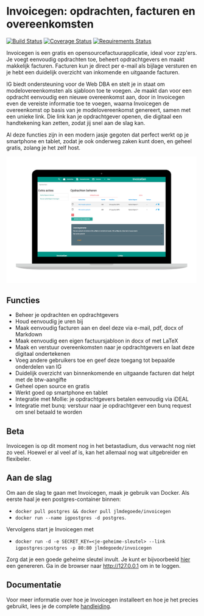# Invoicegen: opdrachten, facturen en overeenkomsten

[![Build Status](https://travis-ci.org/jlmdegoede/Invoicegen.svg?branch=master)](https://travis-ci.org/jlmdegoede/Invoicegen)
[![Coverage Status](https://coveralls.io/repos/github/jlmdegoede/Invoicegen/badge.svg?branch=master)](https://coveralls.io/github/jlmdegoede/Invoicegen?branch=master)
[![Requirements Status](https://requires.io/github/jlmdegoede/Invoicegen/requirements.svg?branch=master)](https://requires.io/github/jlmdegoede/Invoicegen/requirements/?branch=master)

Invoicegen is een gratis en opensourcefactuurapplicatie, ideal voor zzp'ers. Je voegt eenvoudig opdrachten toe, beheert opdrachtgevers en maakt makkelijk facturen. Facturen kun je direct per e-mail als bijlage versturen en je hebt een duidelijk overzicht van inkomende en uitgaande facturen. 

IG biedt ondersteuning voor de Web DBA en stelt je in staat om modelovereenkomsten als sjabloon toe te voegen. Je maakt dan voor een opdracht eenvoudig een nieuwe overeenkomst aan, door in Invoicegen even de vereiste informatie toe te voegen, waarna Invoicegen de overeenkomst op basis van je modelovereenkomst genereert, samen met een unieke link. Die link kan je opdrachtgever openen, die digitaal een handtekening kan zetten, zodat jij snel aan de slag kan.

Al deze functies zijn in een modern jasje gegoten dat perfect werkt op je smartphone en tablet, zodat je ook onderweg zaken kunt doen, en geheel gratis, zolang je het zelf host.

<img src='docs/images/mac-index.png' width=500px />

## Functies
- Beheer je opdrachten en opdrachtgevers
- Houd eenvoudig je uren bij
- Maak eenvoudig facturen aan en deel deze via e-mail, pdf, docx of Markdown
- Maak eenvoudig een eigen factuursjabloon in docx of met LaTeX
- Maak en verstuur overeenkomsten naar je opdrachtgevers en laat deze digitaal ondertekenen
- Voeg andere gebruikers toe en geef deze toegang tot bepaalde onderdelen van IG
- Duidelijk overzicht van binnenkomende en uitgaande facturen dat helpt met de btw-aangifte
- Geheel open source en gratis
- Werkt goed op smartphone en tablet
- Integratie met Mollie: je opdrachtgevers betalen eenvoudig via iDEAL
- Integratie met bunq: verstuur naar je opdrachtgever een bunq request om snel betaald te worden

## Beta
Invoicegen is op dit moment nog in het betastadium, dus verwacht nog niet zo veel. Hoewel er al veel af is, kan het allemaal nog wat uitgebreider en flexibeler.

## Aan de slag
Om aan de slag te gaan met Invoicegen, maak je gebruik van Docker. Als eerste haal je een postgres-container binnen:

- `docker pull postgres && docker pull jlmdegoede/invoicegen`
- `docker run --name igpostgres -d postgres`.

Vervolgens start je Invoicegen met 
- `docker run -d -e SECRET_KEY=<je-geheime-sleutel> --link igpostgres:postgres -p 80:80 jlmdegoede/invoicegen`

Zorg dat je een goede geheime sleutel invult. Je kunt er bijvoorbeeld [hier](http://www.miniwebtool.com/django-secret-key-generator/) een genereren.
Ga in de browser naar http://127.0.0.1 om in te loggen.

## Documentatie
Voor meer informatie over hoe je Invoicegen installeert en hoe je het precies gebruikt, lees je de complete [handleiding](https://jlmdegoede.github.io/Invoicegen/).